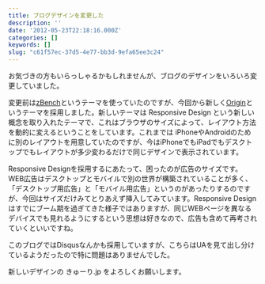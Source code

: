 ```yaml
---
title: ブログデザインを変更した
description: ''
date: '2012-05-23T22:18:16.000Z'
categories: []
keywords: []
slug: "c61f57ec-37d5-4e77-bb3d-9efa65ee3c24"
---
```

お気づきの方もいらっしゃるかもしれませんが、ブログのデザインをいろいろ変更していました。

変更前は[zBench](http://wordpress.org/extend/themes/zbench)というテーマを使っていたのですが、今回から新しく[Origin](http://wordpress.org/extend/themes/origin)というテーマを採用しました。新しいテーマは Responsive Design という新しい概念を取り入れたテーマで、これはブラウザのサイズによって、レイアウト方法を動的に変えるということをしています。これまでは iPhoneやAndroidのために別のレイアウトを用意していたのですが、今はiPhoneでもiPadでもデスクトップでもレイアウトが多少変わるだけで同じデザインで表示されています。

Responsive Designを採用するにあたって、困ったのが広告のサイズです。WEB広告はデスクトップとモバイルで別の世界が構築されていることが多く、「デスクトップ用広告」と「モバイル用広告」というのがあったりするのですが、今回はサイズだけみてとりあえず挿入してみています。Responsive Designはすでにブーム期を過ぎてきた様子ではありますが、同じWEBページを異なるデバイスでも見れるようにするという思想は好きなので、広告も含めて再考されていくといいですね。

このブログではDisqusなんかも採用していますが、こちらはUAを見て出し分けているようだったので特に問題はありませんでした。

新しいデザインの きゅーり.jp をよろしくお願いします。